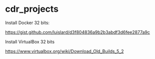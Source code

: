 # cdr_projects

Install Docker 32 bits:

https://gist.github.com/luislard/d3f804836a9b2b3abdf3d6fee2877a9c

Install VirtualBox 32 bits

https://www.virtualbox.org/wiki/Download_Old_Builds_5_2

